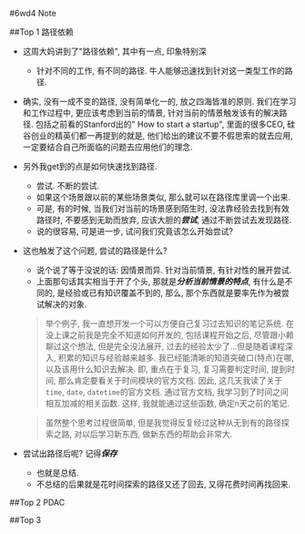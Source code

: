 #6wd4 Note

##Top 1 路径依赖
- 这周大妈讲到了"路径依赖", 其中有一点, 印象特别深
   - 针对不同的工作, 有不同的路径. 牛人能够迅速找到针对这一类型工作的路径. 
- 确实, 没有一成不变的路径, 没有简单化一的, 放之四海皆准的原则. 我们在学习和工作过程中, 更应该考虑到当前的情景, 针对当前的情景触发该有的解决路径. 包括之前看的Stanford出的" How to start a startup", 里面的很多CEO, 硅谷创业的精英们都一再提到的就是, 他们给出的建议不要不假思索的就去应用, 一定要结合自己所面临的问题去应用他们的理念.
- 另外我get到的点是如何快速找到路径. 
    - 尝试. 不断的尝试.
    - 如果这个场景跟以前的某些场景类似, 那么就可以在路径库里调一个出来.
    - 可是, 有的时候, 当我们对当前的场景感到陌生时, 没法靠经验去找到有效路径时, 不要感到无助而放弃, 应该大胆的***尝试***, 通过不断尝试去发现路径.
    - 说的很容易, 可是进一步, 试问我们究竟该怎么开始尝试? 
- 这也触发了这个问题, 尝试的路径是什么?
    - 说个说了等于没说的话: 因情景而异. 针对当前情景, 有针对性的展开尝试.
    - 上面那句话其实相当于开了个头, 那就是***分析当前情景的特点***, 有什么是不同的, 是经验或已有知识覆盖不到的, 那么, 那个东西就是要率先作为被尝试解决的对象.
    
    > 举个例子, 我一直想开发一个可以方便自己复习过去知识的笔记系统. 在没上课之前我是完全不知道如何开发的, 包括课程开始之后, 尽管跟小赖聊过这个想法, 但是完全没法展开, 过去的经验太少了...但是随着课程深入, 积累的知识与经验越来越多. 我已经能清晰的知道突破口(特点)在哪, 以及该用什么知识去解决. 即, 重点在于复习, 复习需要判定时间, 提到时间, 那么肯定要看关于时间模块的官方文档. 因此, 这几天我读了关于`time`, `date`, `datetime`的官方文档. 通过官方文档, 我学习到了时间之间相互加减的相关函数. 这样, 我就能通过这些函数, 确定n天之前的笔记.  
    
    > 虽然整个思考过程很简单, 但是我觉得反复经过这种从无到有的路径探索之路, 对以后学习新东西, 做新东西的帮助会非常大.
    
- 尝试出路径后呢? 记得***保存***
   - 也就是总结. 
   - 不总结的后果就是花时间探索的路径又还了回去, 又得花费时间再找回来.
      

##Top 2 PDAC

##Top 3